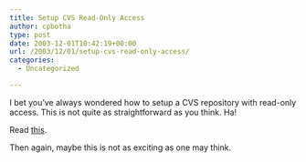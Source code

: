 ```yaml
---
title: Setup CVS Read-Only Access
author: cpbotha
type: post
date: 2003-12-01T10:42:19+00:00
url: /2003/12/01/setup-cvs-read-only-access/
categories:
  - Uncategorized

---
```

I bet you&#8217;ve always wondered how to setup a CVS repository with read-only access. This is not quite as straightforward as you think. Ha!

Read [this][1].

Then again, maybe this is not as exciting as one may think.

 [1]: http://www.thornleyware.com/scm/cvsconfig/readonly.html